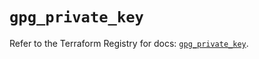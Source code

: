 # `gpg_private_key`

Refer to the Terraform Registry for docs: [`gpg_private_key`](https://registry.terraform.io/providers/olivr/gpg/0.2.1/docs/resources/private_key).
